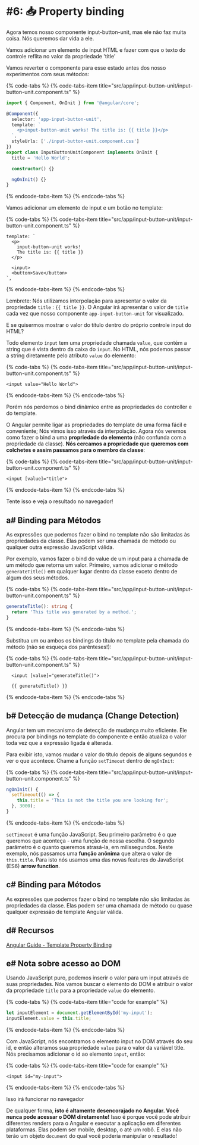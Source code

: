 # \#6: 📥 Property binding

Agora temos nosso componente input-button-unit, mas ele não faz muita coisa. Nós queremos dar vida a ele.

Vamos adicionar um elemento de input HTML e fazer com que o texto do controle reflita no valor da propriedade 'title'

Vamos reverter o componente para esse estado antes dos nosso experimentos com seus métodos:

{% code-tabs %}
{% code-tabs-item title="src/app/input-button-unit/input-button-unit.component.ts" %}

```typescript
import { Component, OnInit } from '@angular/core';

@Component({
  selector: 'app-input-button-unit',
  template: `
    <p>input-button-unit works! The title is: {{ title }}</p>
  `,
  styleUrls: ['./input-button-unit.component.css']
})
export class InputButtonUnitComponent implements OnInit {
  title = 'Hello World';

  constructor() {}

  ngOnInit() {}
}
```

{% endcode-tabs-item %}
{% endcode-tabs %}

Vamos adicionar um elemento de input e um botão no template:

{% code-tabs %}
{% code-tabs-item title="src/app/input-button-unit/input-button-unit.component.ts" %}

```markup
template: `
  <p>
    input-button-unit works!
    The title is: {{ title }}
  </p>

  <input>
  <button>Save</button>
`,
```

{% endcode-tabs-item %}
{% endcode-tabs %}

Lembrete: Nós utilizamos interpolação para apresentar o valor da propriedade `title` : `{{ title }}`. O Angular irá apresentar o valor de `title` cada vez que nosso componente `app-input-button-unit` for visualizado.

E se quisermos mostrar o valor do título dentro do próprio controle input do HTML?

Todo elemento `input` tem uma propriedade chamada `value`, que contém a string que é vista dentro da caixa do `input`. No HTML, nós podemos passar a string diretamente pelo atributo `value` do elemento:

{% code-tabs %}
{% code-tabs-item title="src/app/input-button-unit/input-button-unit.component.ts" %}

```markup
<input value="Hello World">
```

{% endcode-tabs-item %}
{% endcode-tabs %}

Porém nós perdemos o bind dinâmico entre as propriedades do controller e do template.

O Angular permite ligar as propriedades do template de uma forma fácil e conveniente; Nós vimos isso através da interpolação. Agora nós veremos como fazer o bind a uma **propriedade do elemento** \(não confunda com a propriedade da classe\). **Nós cercamos a propriedade que queremos com colchetes e assim passamos para o membro da classe**:

{% code-tabs %}
{% code-tabs-item title="src/app/input-button-unit/input-button-unit.component.ts" %}

```markup
<input [value]="title">
```

{% endcode-tabs-item %}
{% endcode-tabs %}

Tente isso e veja o resultado no navegador!

## a\# Binding para Métodos

As expressões que podemos fazer o bind no template não são limitadas às propriedades da classe. Elas podem ser uma chamada de método ou qualquer outra expressão JavaScript válida.

Por exemplo, vamos fazer o bind do value de um input para a chamada de um método que retorna um valor.
Primeiro, vamos adicionar o método `generateTitle()` em qualquer lugar dentro da classe exceto dentro de algum dos seus métodos.

{% code-tabs %}
{% code-tabs-item title="src/app/input-button-unit/input-button-unit.component.ts" %}

```typescript
generateTitle(): string {
  return 'This title was generated by a method.';
}
```

{% endcode-tabs-item %}
{% endcode-tabs %}

Substitua um ou ambos os bindings do título no template pela chamada do método \(não se esqueça dos parênteses!\):

{% code-tabs %}
{% code-tabs-item title="src/app/input-button-unit/input-button-unit.component.ts" %}

```markup
  <input [value]="generateTitle()">

  {{ generateTitle() }}
```

{% endcode-tabs-item %}
{% endcode-tabs %}

## b\# Detecção de mudança \(Change Detection\)

Angular tem um mecanismo de detecção de mudança muito eficiente. Ele procura por bindings no template do componente e então atualiza o valor toda vez que a expressão ligada é alterada.

Para exibir isto, vamos mudar o valor do título depois de alguns segundos e ver o que acontece. Chame a função `setTimeout` dentro de `ngOnInit`:

{% code-tabs %}
{% code-tabs-item title="src/app/input-button-unit/input-button-unit.component.ts" %}

```typescript
ngOnInit() {
  setTimeout(() => {
    this.title = 'This is not the title you are looking for';
  }, 3000);
}
```

{% endcode-tabs-item %}
{% endcode-tabs %}

`setTimeout` é uma função JavaScript. Seu primeiro parâmetro é o que queremos que aconteça - uma função de nossa escolha. O segundo parâmetro é o quanto queremos atrasá-la, em milissegundos. Neste exemplo, nós passamos uma **função anônima** que altera o valor de `this.title`. Para isto nós usamos uma das novas features do JavaScript (ES6) **arrow function**.

## c\# Binding para Métodos

As expressões que podemos fazer o bind no template não são limitadas às propriedades da classe. Elas podem ser uma chamada de método ou quase qualquer expressão de template Angular válida.

## d\# Recursos

[Angular Guide - Template Property Binding](https://angular.io/guide/template-syntax#property-binding--property-)

## e\# Nota sobre acesso ao DOM

Usando JavaScript puro, podemos inserir o valor para um input através de suas propriedades. Nós vamos buscar o elemento do DOM e atribuir o valor da propriedade `title` para a propriedade `value` do elemento.

{% code-tabs %}
{% code-tabs-item title="code for example" %}

```typescript
let inputElement = document.getElementById('my-input');
inputElement.value = this.title;
```

{% endcode-tabs-item %}
{% endcode-tabs %}

Com JavaScript, nós encontramos o elemento input no DOM através do seu id, e então alteramos sua propriedade `value` para o valor da variável title. Nós precisamos adicionar o id ao elemento `input`, então:

{% code-tabs %}
{% code-tabs-item title="code for example" %}

```markup
<input id="my-input">
```

{% endcode-tabs-item %}
{% endcode-tabs %}

Isso irá funcionar no navegador

De qualquer forma, **isto é altamente desencorajado no Angular. Você nunca pode acessar o DOM diretamente!**
Isso é porque você pode atribuir diferentes renders para o Angular e executar a aplicação em diferentes plataformas. Elas podem ser mobile, desktop, o até um robô. E elas não terão um objeto `document` do qual você poderia manipular o resultado!
